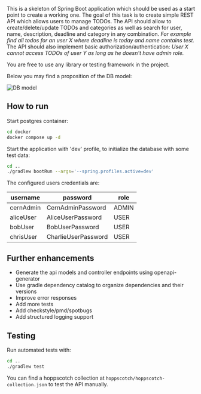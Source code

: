 This is a skeleton of Spring Boot application which should be used as a start point to create a working one.
The goal of this task is to create simple REST API  which allows users to manage TODOs.
The API should allow to create/delete/update TODOs and categories as well as search for user, name, description, deadline and category in any combination. *For example find all todos for an user X where deadline is today and name contains test.*
The API should also implement basic authorization/authentication: *User X cannot access TODOs of user Y as long as he doesn't have admin role.*

You are free to use any library or testing framework in the project.

Below you may find a proposition of the DB model:

![DB model](DBModel.png)


## How to run

Start postgres container:
```bash
cd docker
docker compose up -d
```

Start the application with 'dev' profile, to initialize the database with some test data:
```bash
cd ..
./gradlew bootRun --args='--spring.profiles.active=dev'
```

The configured users credentials are:

|username |password           |role |
|---------|-------------------|-----|
|cernAdmin|CernAdminPassword  |ADMIN|
|aliceUser|AliceUserPassword  |USER |
|bobUser  |BobUserPassword    |USER |
|chrisUser|CharlieUserPassword|USER |


## Further enhancements

- Generate the api models and controller endpoints using openapi-generator
- Use gradle dependency catalog to organize dependencies and their versions
- Improve error responses
- Add more tests
- Add checkstyle/pmd/spotbugs
- Add structured logging support

## Testing

Run automated tests with:
```bash
cd ..
./gradlew test
```

You can find a hoppscotch collection at `hoppscotch/hoppscotch-collection.json` to test the API manually.
